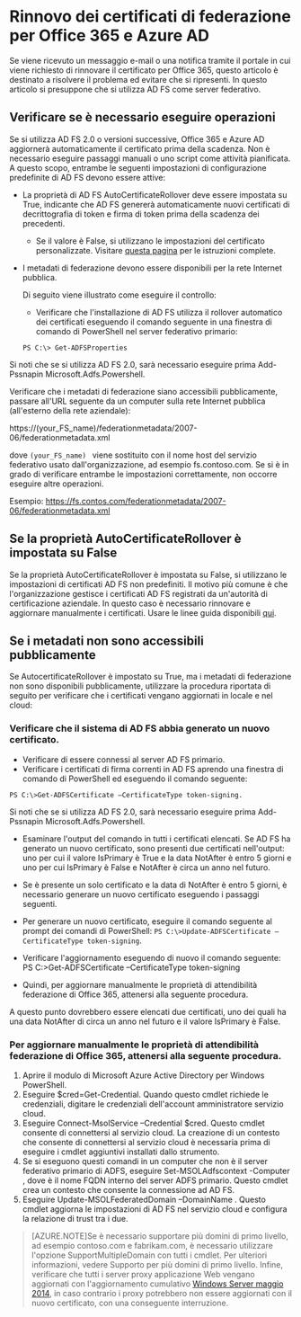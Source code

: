 <properties 
	pageTitle="Guida per il rinnovo del certificato per gli utenti di Office 365 e Azure AD."
	description="In questo articolo viene illustrato agli utenti di Office 365 come risolvere i problemi con i messaggi e-mail contenenti la notifica sul rinnovo di un certificato."
	services="active-directory"
	documentationCenter=""
	authors="billmath"
	manager="stevenpo"
	editor="curtand"/>

<tags 
	ms.service="active-directory"
	ms.workload="identity"
	ms.tgt_pltfrm="na"
	ms.devlang="na"
	ms.topic="article"
	ms.date="08/24/2015"
	ms.author="billmath"/>


# Rinnovo dei certificati di federazione per Office 365 e Azure AD

Se viene ricevuto un messaggio e-mail o una notifica tramite il portale in cui viene richiesto di rinnovare il certificato per Office 365, questo articolo è destinato a risolvere il problema ed evitare che si ripresenti. In questo articolo si presuppone che si utilizza AD FS come server federativo.

## Verificare se è necessario eseguire operazioni

Se si utilizza AD FS 2.0 o versioni successive, Office 365 e Azure AD aggiornerà automaticamente il certificato prima della scadenza. Non è necessario eseguire passaggi manuali o uno script come attività pianificata. A questo scopo, entrambe le seguenti impostazioni di configurazione predefinite di AD FS devono essere attive:

- La proprietà di AD FS AutoCertificateRollover deve essere impostata su True, indicante che AD FS genererà automaticamente nuovi certificati di decrittografia di token e firma di token prima della scadenza dei precedenti.
	- Se il valore è False, si utilizzano le impostazioni del certificato personalizzate. Visitare [questa pagina](https://msdn.microsoft.com/library/azure/JJ933264.aspx#BKMK_NotADFSCert) per le istruzioni complete.
- I metadati di federazione devono essere disponibili per la rete Internet pubblica.
	
	Di seguito viene illustrato come eseguire il controllo:

	- Verificare che l'installazione di AD FS utilizza il rollover automatico dei certificati eseguendo il comando seguente in una finestra di comando di PowerShell nel server federativo primario:

	`PS C:\> Get-ADFSProperties`

Si noti che se si utilizza AD FS 2.0, sarà necessario eseguire prima Add-Pssnapin Microsoft.Adfs.Powershell.

Verificare che i metadati di federazione siano accessibili pubblicamente, passare all'URL seguente da un computer sulla rete Internet pubblica (all'esterno della rete aziendale):


https://(your_FS_name)/federationmetadata/2007-06/federationmetadata.xml

dove `(your_FS_name) ` viene sostituito con il nome host del servizio federativo usato dall'organizzazione, ad esempio fs.contoso.com. Se si è in grado di verificare entrambe le impostazioni correttamente, non occorre eseguire altre operazioni.

Esempio: https://fs.contos.com/federationmetadata/2007-06/federationmetadata.xml

## Se la proprietà AutoCertificateRollover è impostata su False

Se la proprietà AutoCertificateRollover è impostata su False, si utilizzano le impostazioni di certificati AD FS non predefiniti. Il motivo più comune è che l'organizzazione gestisce i certificati AD FS registrati da un'autorità di certificazione aziendale. In questo caso è necessario rinnovare e aggiornare manualmente i certificati. Usare le linee guida disponibili [qui](https://msdn.microsoft.com/library/azure/JJ933264.aspx#BKMK_NotADFSCert).

## Se i metadati non sono accessibili pubblicamente
Se AutocertificateRollover è impostato su True, ma i metadati di federazione non sono disponibili pubblicamente, utilizzare la procedura riportata di seguito per verificare che i certificati vengano aggiornati in locale e nel cloud:

### Verificare che il sistema di AD FS abbia generato un nuovo certificato. 

- Verificare di essere connessi al server AD FS primario.
- Verificare i certificati di firma correnti in AD FS aprendo una finestra di comando di PowerShell ed eseguendo il comando seguente: 

`PS C:\>Get-ADFSCertificate –CertificateType token-signing.`

Si noti che se si utilizza AD FS 2.0, sarà necessario eseguire prima Add-Pssnapin Microsoft.Adfs.Powershell.


- Esaminare l'output del comando in tutti i certificati elencati. Se AD FS ha generato un nuovo certificato, sono presenti due certificati nell'output: uno per cui il valore IsPrimary è True e la data NotAfter è entro 5 giorni e uno per cui IsPrimary è False e NotAfter è circa un anno nel futuro.
	
- Se è presente un solo certificato e la data di NotAfter è entro 5 giorni, è necessario generare un nuovo certificato eseguendo i passaggi seguenti.

- Per generare un nuovo certificato, eseguire il comando seguente al prompt dei comandi di PowerShell: `PS C:\>Update-ADFSCertificate –CertificateType token-signing`.

- Verificare l'aggiornamento eseguendo di nuovo il comando seguente: PS C:\>Get-ADFSCertificate –CertificateType token-signing
- Quindi, per aggiornare manualmente le proprietà di attendibilità federazione di Office 365, attenersi alla seguente procedura.

A questo punto dovrebbero essere elencati due certificati, uno dei quali ha una data NotAfter di circa un anno nel futuro e il valore IsPrimary è False.


### Per aggiornare manualmente le proprietà di attendibilità federazione di Office 365, attenersi alla seguente procedura.

1.	Aprire il modulo di Microsoft Azure Active Directory per Windows PowerShell.
2.	Eseguire $cred=Get-Credential. Quando questo cmdlet richiede le credenziali, digitare le credenziali dell'account amministratore servizio cloud.
3.	Eseguire Connect-MsolService –Credential $cred. Questo cmdlet consente di connettersi al servizio cloud. La creazione di un contesto che consente di connettersi al servizio cloud è necessaria prima di eseguire i cmdlet aggiuntivi installati dallo strumento.
4.	Se si eseguono questi comandi in un computer che non è il server federativo primario di ADFS, eseguire Set-MSOLAdfscontext -Computer <AD FS primary server>, dove <AD FS primary server> è il nome FQDN interno del server ADFS primario. Questo cmdlet crea un contesto che consente la connessione ad AD FS. 
5.	Eseguire Update-MSOLFederatedDomain –DomainName <domain>. Questo cmdlet aggiorna le impostazioni di AD FS nel servizio cloud e configura la relazione di trust tra i due.

>[AZURE.NOTE]Se è necessario supportare più domini di primo livello, ad esempio contoso.com e fabrikam.com, è necessario utilizzare l'opzione SupportMultipleDomain con tutti i cmdlet. Per ulteriori informazioni, vedere Supporto per più domini di primo livello. Infine, verificare che tutti i server proxy applicazione Web vengano aggiornati con l'aggiornamento cumulativo [Windows Server maggio 2014](http://support.microsoft.com/kb/2955164), in caso contrario i proxy potrebbero non essere aggiornati con il nuovo certificato, con una conseguente interruzione.

<!---HONumber=August15_HO9-->